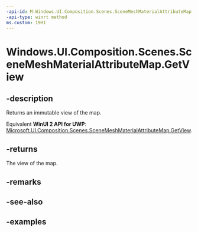 ```yaml
---
-api-id: M:Windows.UI.Composition.Scenes.SceneMeshMaterialAttributeMap.GetView
-api-type: winrt method
ms.custom: 19H1
---
```


<!-- Method syntax.
public IMapView<SceneAttributeSemantic> SceneMeshMaterialAttributeMap.GetView()
-->

# Windows.UI.Composition.Scenes.SceneMeshMaterialAttributeMap.GetView

## -description

Returns an immutable view of the map.

Equivalent **WinUI 2 API for UWP**: [Microsoft.UI.Composition.Scenes.SceneMeshMaterialAttributeMap.GetView](/windows/winui/api/microsoft.ui.composition.scenes.scenemeshmaterialattributemap.getview).

## -returns

The view of the map.

## -remarks

## -see-also

## -examples


